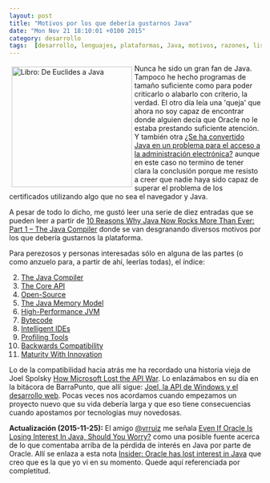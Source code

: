 ```yaml
---
layout: post
title: "Motivos por los que debería gustarnos Java"
date: "Mon Nov 21 18:10:01 +0100 2015"
category: desarrollo
tags:  [desarrollo, lenguajes, plataformas, Java, motivos, razones, listas]
---
```






<a href="https://www.flickr.com/photos/fernand0/1258470901/" title="Java al final del camino"><img src="https://c2.staticflickr.com/2/1054/1258470901_bc297e80cd_m.jpg" width="240"  alt="Libro: De Euclides a Java" style="float:left; margin:5px"></a> 
Nunca he sido un gran fan de Java. Tampoco he hecho programas de tamaño suficiente como para poder criticarlo o alabarlo con criterio, la verdad. El otro día leía una 'queja' que ahora no soy capaz de encontrar donde alguien decía que Oracle no le estaba prestando suficiente atención. Y también otra [¿Se ha convertido Java en un problema para el acceso a la administración electrónica?](http://www.pymesyautonomos.com/tecnologia/se-ha-convertido-java-en-un-problema-para-el-acceso-a-la-administracion-electronica) aunque en este caso no termino de tener clara la conclusión porque me resisto a creer que nadie haya sido capaz de superar el problema de los certificados utilizando algo que no sea el navegador y Java.

A pesar de todo lo dicho, me gustó leer una serie de diez entradas que se pueden leer a partir de [10 Reasons Why Java Now Rocks More Than Ever: Part 1 – The Java Compiler](http://zeroturnaround.com/rebellabs/10-reasons-why-java-now-rocks-more-than-ever-part-1-the-java-compiler/) donde se van desgranando diversos motivos por los que debería gustarnos la plataforma.

Para perezosos y personas interesadas sólo en alguna de las partes (o como anzuelo para, a partir de ahí, leerlas todas), el índice:

2. [The Java Compiler](http://zeroturnaround.com/rebellabs/10-reasons-why-java-now-rocks-more-than-ever-part-1-the-java-compiler/)
2. [The Core API](http://zeroturnaround.com/rebellabs/10-reasons-why-java-rocks-more-than-ever-part-2-the-core-api/)
2. [Open-Source](http://zeroturnaround.com/rebellabs/10-reasons-why-java-rocks-more-than-ever-part-3-open-source/)
2. [The Java Memory Model](http://zeroturnaround.com/rebellabs/10-reasons-why-java-rocks-more-than-ever-part-4-the-java-memory-model/)
2. [High-Performance JVM](http://zeroturnaround.com/rebellabs/10-reasons-why-java-rocks-more-than-ever-part-5-high-performance-jvm/)
2. [Bytecode](http://zeroturnaround.com/rebellabs/10-reasons-why-java-rocks-more-than-ever-part-6-bytecode/)
2. [Intelligent IDEs](http://zeroturnaround.com/rebellabs/10-reasons-why-java-rocks-more-than-ever-part-7-intelligent-ides/)
2. [Profiling Tools](http://zeroturnaround.com/rebellabs/10-reasons-why-java-rocks-more-than-ever-part-8-profiling-tools/)
2. [Backwards Compatibility](http://zeroturnaround.com/rebellabs/10-reasons-why-java-rocks-more-than-ever-part-9-backwards-compatibility/)
2. [Maturity With Innovation](http://zeroturnaround.com/rebellabs/10-reasons-why-java-rocks-more-than-ever-part-10-maturity-with-innovation/)

Lo de la compatibilidad hacia atrás me ha recordado una historia vieja de Joel Spolsky [How Microsoft Lost the API War](http://www.joelonsoftware.com/articles/APIWar.html). Lo enlazámabos en su día en la bitácora de BarraPunto, que allí sigue: [Joel, la API de Windows y el desarrollo web](http://barrapunto.com/~fernand0/journal/5460). Pocas veces nos acordamos cuando empezamos un proyecto nuevo que su vida debería larga y que eso tiene consecuencias cuando apostamos por tecnologías muy novedosas.

**Actualización (2015-11-25):** El amigo [@vrruiz](http://twitter.com/vrruiz) me señala [Even If Oracle Is Losing Interest In Java, Should You Worry?](http://www.jasonwhaley.com/post/java-evangelist-release-reaction/) como una posible fuente acerca de lo que comentaba arriba de la pérdida de interés en Java por parte de Oracle. Allí se enlaza a esta nota [Insider: Oracle has lost interest in Java](http://www.infoworld.com/article/2987529/java/insider-oracle-lost-interest-in-java.html) que creo que es la que yo vi en su momento. Quede aquí referenciada por completitud.
